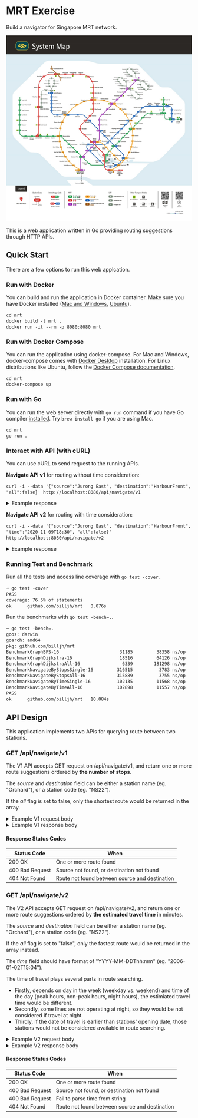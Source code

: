 # MRT Exercise

Build a navigator for Singapore MRT network.

![mrt_map](./doc/images/mrt_sys_map_3.jpg)

This is a web application written in Go providing routing suggestions through HTTP APIs.

## Quick Start

There are a few options to run this web applcation.

### Run with Docker

You can build and run the application in Docker container. Make sure you have Docker installed ([Mac and Windows](https://www.docker.com/products/docker-desktop), [Ubuntu](https://docs.docker.com/engine/install/ubuntu/)).

```
cd mrt
docker build -t mrt .
docker run -it --rm -p 8080:8080 mrt
```

### Run with Docker Compose

You can run the application using docker-compose. For Mac and Windows, docker-compose comes with [Docker Desktop](https://www.docker.com/products/docker-desktop) installation. For Linux distributions like Ubuntu, follow the [Docker Compose documentation](https://docs.docker.com/compose/install/#install-compose-on-linux-systems).

```
cd mrt
docker-compose up
```

### Run with Go

You can run the web server directly with `go run` command if you have Go compiler [installed](https://golang.org/doc/install). Try `brew install go` if you are using Mac.

```
cd mrt
go run .
```

### Interact with API (with cURL)

You can use cURL to send request to the running APIs.

**Navigate API v1** for routing without time consideration:

```shell
curl -i --data '{"source":"Jurong East", "destination":"HarbourFront", "all":false}' http://localhost:8080/api/navigate/v1
```

<details>
<summary>Example response</summary>

```
HTTP/1.1 200 OK
Content-Type: application/json
Date: Sun, 08 Nov 2020 10:42:39 GMT
Content-Length: 612

[{"source":"Jurong East","destination":"HarbourFront","stations_travelled":10,"route":["EW24","EW23","EW22","EW21","EW20","EW19","EW18","EW17","EW16","NE3","NE1"],"instructions":["Take EW line from Jurong East to Clementi","Take EW line from Clementi to Dover","Take EW line from Dover to Buona Vista","Take EW line from Buona Vista to Commonwealth","Take EW line from Commonwealth to Queenstown","Take EW line from Queenstown to Redhill","Take EW line from Redhill to Tiong Bahru","Take EW line from Tiong Bahru to Outram Park","Change from EW line to NE line","Take NE line from Outram Park to HarbourFront"]}]
```
</details>

**Navigate API v2** for routing with time consideration:

```shell
curl -i --data '{"source":"Jurong East", "destination":"HarbourFront", "time":"2020-11-09T18:30", "all":false}' http://localhost:8080/api/navigate/v2
```

<details>
<summary>Example response</summary>

```
HTTP/1.1 200 OK
Content-Type: application/json
Date: Sun, 08 Nov 2020 10:42:53 GMT
Content-Length: 602

[{"source":"Jurong East","destination":"HarbourFront","minutes":107,"route":["EW24","EW23","EW22","EW21","EW20","EW19","EW18","EW17","EW16","NE3","NE1"],"instructions":["Take EW line from Jurong East to Clementi","Take EW line from Clementi to Dover","Take EW line from Dover to Buona Vista","Take EW line from Buona Vista to Commonwealth","Take EW line from Commonwealth to Queenstown","Take EW line from Queenstown to Redhill","Take EW line from Redhill to Tiong Bahru","Take EW line from Tiong Bahru to Outram Park","Change from EW line to NE line","Take NE line from Outram Park to HarbourFront"]}]
```
</details>


### Running Test and Benchmark

Run all the tests and access line coverage with `go test -cover`.

```
➜ go test -cover
PASS
coverage: 76.5% of statements
ok  	github.com/billjh/mrt	0.076s
```

Run the benchmarks with `go test -bench=.`.

```
➜ go test -bench=.
goos: darwin
goarch: amd64
pkg: github.com/billjh/mrt
BenchmarkGraphBFS-16                 	   31185	     38358 ns/op
BenchmarkGraphDijkstra-16            	   18516	     64126 ns/op
BenchmarkGraphDijkstraAll-16         	    6339	    181298 ns/op
BenchmarkNavigateByStopsSingle-16    	  316515	      3783 ns/op
BenchmarkNavigateByStopsAll-16       	  315889	      3755 ns/op
BenchmarkNavigateByTimeSingle-16     	  102135	     11568 ns/op
BenchmarkNavigateByTimeAll-16        	  102898	     11557 ns/op
PASS
ok  	github.com/billjh/mrt	10.084s
```

## API Design

This application implements two APIs for querying route between two stations.

### GET /api/navigate/v1

The V1 API accepts GET request on /api/navigate/v1, and return one or more route suggestions ordered by **the number of stops**.

The _source_ and _destination_ field can be either a station name (eg. "Orchard"), or a station code (eg. "NS22"). 

If the _all_ flag is set to false, only the shortest route would be returned in the array.

<details>
<summary>Example V1 request body</summary>

```javascript
{
    "source": "Jurong East",
    "destination": "HarbourFront",
    "all": true
}
```
</details>

<details>
<summary>Example V1 response body</summary>

```javascript
[
    {
        "source": "Jurong East",
        "destination": "HarbourFront",
        "stations_travelled": 10,
        "route": [
            "EW24",
            "EW23",
            "EW22",
            "EW21",
            "EW20",
            "EW19",
            "EW18",
            "EW17",
            "EW16",
            "NE3",
            "NE1"
        ],
        "instructions": [
            "Take EW line from Jurong East to Clementi",
            "Take EW line from Clementi to Dover",
            "Take EW line from Dover to Buona Vista",
            "Take EW line from Buona Vista to Commonwealth",
            "Take EW line from Commonwealth to Queenstown",
            "Take EW line from Queenstown to Redhill",
            "Take EW line from Redhill to Tiong Bahru",
            "Take EW line from Tiong Bahru to Outram Park",
            "Change from EW line to NE line",
            "Take NE line from Outram Park to HarbourFront"
        ]
    },
    {
        "source": "Jurong East",
        "destination": "HarbourFront",
        "stations_travelled": 11,
        "route": [
            "EW24",
            "EW23",
            "EW22",
            "EW21",
            "CC22",
            "CC23",
            "CC24",
            "CC25",
            "CC26",
            "CC27",
            "CC28",
            "CC29"
        ],
        "instructions": [
            "Take EW line from Jurong East to Clementi",
            "Take EW line from Clementi to Dover",
            "Take EW line from Dover to Buona Vista",
            "Change from EW line to CC line",
            "Take CC line from Buona Vista to one-north",
            "Take CC line from one-north to Kent Ridge",
            "Take CC line from Kent Ridge to Haw Par Villa",
            "Take CC line from Haw Par Villa to Pasir Panjang",
            "Take CC line from Pasir Panjang to Labrador Park",
            "Take CC line from Labrador Park to Telok Blangah",
            "Take CC line from Telok Blangah to HarbourFront"
        ]
    }
]
```
</details>

#### Response Status Codes

| Status Code     | When                                           |
|-----------------|------------------------------------------------|
| 200 OK          | One or more route found                        |
| 400 Bad Request | Source not found, or destination not found     |
| 404 Not Found   | Route not found between source and destination |

### GET /api/navigate/v2

The V2 API accepts GET request on /api/navigate/v2, and return one or more route suggestions ordered by **the estimated travel time** in minutes.

The _source_ and _destination_ field can be either a station name (eg. "Orchard"), or a station code (eg. "NS22"). 

If the _all_ flag is set to "false", only the fastest route would be returned in the array instead.

The _time_ field should have format of "YYYY-MM-DDThh:mm" (eg. "2006-01-02T15:04").

The time of travel plays several parts in route searching.
- Firstly, depends on day in the week (weekday vs. weekend) and time of the day (peak hours, non-peak hours, night hours), the estimiated travel time would be different. 
- Secondly, some lines are not operating at night, so they would be not considered if travel at night.
- Thirdly, if the date of travel is earlier than stations' opening date, those stations would not be considered available in route searching.

<details>
<summary>Example V2 request body</summary>

```javascript
{
    "source": "Jurong East",
    "destination": "HarbourFront",
    "time": "2020-10-09T18:30",
    "all": true
}
```
</details>

<details>
<summary>Example V2 response body</summary>

```javascript
[
    {
        "source": "Jurong East",
        "destination": "HarbourFront",
        "minutes": 107,
        "route": [
            "EW24",
            "EW23",
            "EW22",
            "EW21",
            "EW20",
            "EW19",
            "EW18",
            "EW17",
            "EW16",
            "NE3",
            "NE1"
        ],
        "instructions": [
            "Take EW line from Jurong East to Clementi",
            "Take EW line from Clementi to Dover",
            "Take EW line from Dover to Buona Vista",
            "Take EW line from Buona Vista to Commonwealth",
            "Take EW line from Commonwealth to Queenstown",
            "Take EW line from Queenstown to Redhill",
            "Take EW line from Redhill to Tiong Bahru",
            "Take EW line from Tiong Bahru to Outram Park",
            "Change from EW line to NE line",
            "Take NE line from Outram Park to HarbourFront"
        ]
    },
    {
        "source": "Jurong East",
        "destination": "HarbourFront",
        "minutes": 115,
        "route": [
            "EW24",
            "EW23",
            "EW22",
            "EW21",
            "CC22",
            "CC23",
            "CC24",
            "CC25",
            "CC26",
            "CC27",
            "CC28",
            "CC29"
        ],
        "instructions": [
            "Take EW line from Jurong East to Clementi",
            "Take EW line from Clementi to Dover",
            "Take EW line from Dover to Buona Vista",
            "Change from EW line to CC line",
            "Take CC line from Buona Vista to one-north",
            "Take CC line from one-north to Kent Ridge",
            "Take CC line from Kent Ridge to Haw Par Villa",
            "Take CC line from Haw Par Villa to Pasir Panjang",
            "Take CC line from Pasir Panjang to Labrador Park",
            "Take CC line from Labrador Park to Telok Blangah",
            "Take CC line from Telok Blangah to HarbourFront"
        ]
    }
]
```
</details>

#### Response Status Codes

| Status Code     | When                                           |
|-----------------|------------------------------------------------|
| 200 OK          | One or more route found                        |
| 400 Bad Request | Source not found, or destination not found     |
| 400 Bad Request | Fail to parse time from string                 |
| 404 Not Found   | Route not found between source and destination |
